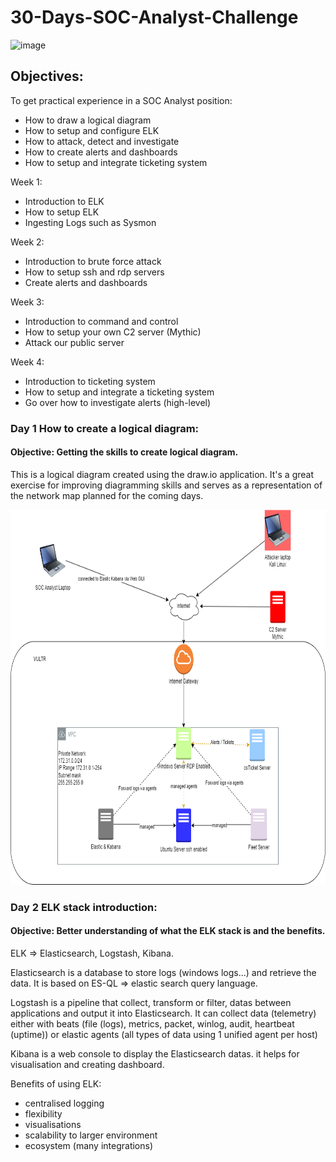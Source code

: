# 30-Days-SOC-Analyst-Challenge

![image](https://github.com/user-attachments/assets/ef85aaab-308d-447c-8f09-4794ebe75ee7)

## Objectives:
To get practical experience in a SOC Analyst position:
* How to draw a logical diagram
* How to setup and configure ELK
* How to attack, detect and investigate
* How to create alerts and dashboards
* How to setup and integrate ticketing system

Week 1:
* Introduction to ELK
* How to setup ELK
* Ingesting Logs such as Sysmon
  
Week 2:
* Introduction to brute force attack
* How to setup ssh and rdp servers
* Create alerts and dashboards
  
Week 3:
* Introduction to command and control
* How to setup your own C2 server (Mythic)
* Attack our public server

Week 4:
* Introduction to ticketing system
* How to setup and integrate a ticketing system
* Go over how to investigate alerts (high-level)

### Day 1 How to create a logical diagram:

#### Objective: Getting the skills to create logical diagram. 

This is a logical diagram created using the draw.io application. It's a great exercise for improving diagramming skills and serves as a representation of the network map planned for the coming days.

<img src="https://github.com/Matteobarcelona/30-Days-SOC-Analyst-Challenge/blob/main/30%20days%20SOC%20Analyst%20Challenge.drawio.png" alt="30 Days SOC Analyst Challenge Diagram" width="700" height="600" />

### Day 2 ELK stack introduction:

#### Objective: Better understanding of what the ELK stack is and the benefits.

ELK => Elasticsearch, Logstash, Kibana. 

Elasticsearch is a database to store logs (windows logs...) and retrieve the data. It is based on ES-QL => elastic search query language.

Logstash is a pipeline that collect, transform or  filter, datas between applications and output it into Elasticsearch. It can collect data (telemetry) either with beats (file (logs), metrics, packet, winlog, audit, heartbeat (uptime))  or elastic agents (all types of data using 1 unified agent per host)

Kibana is a web console to display the Elasticsearch datas. it helps for visualisation and creating dashboard. 

Benefits of using ELK:
* centralised logging
* flexibility
* visualisations
* scalability to larger environment
* ecosystem (many integrations)
